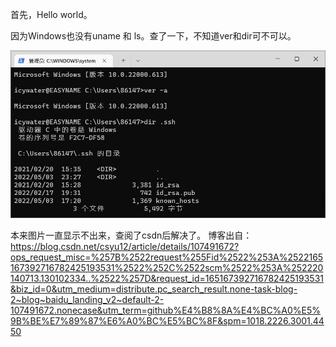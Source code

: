 首先，Hello world。

因为Windows也没有uname 和 ls。查了一下，不知道ver和dir可不可以。

![systeminfo.png](/systeminfo.png)

本来图片一直显示不出来，查阅了csdn后解决了。
博客出自：<https://blog.csdn.net/csyu12/article/details/107491672?ops_request_misc=%257B%2522request%255Fid%2522%253A%2522165167392716782425193531%2522%252C%2522scm%2522%253A%252220140713.130102334..%2522%257D&request_id=165167392716782425193531&biz_id=0&utm_medium=distribute.pc_search_result.none-task-blog-2~blog~baidu_landing_v2~default-2-107491672.nonecase&utm_term=github%E4%B8%8A%E4%BC%A0%E5%9B%BE%E7%89%87%E6%A0%BC%E5%BC%8F&spm=1018.2226.3001.4450>
